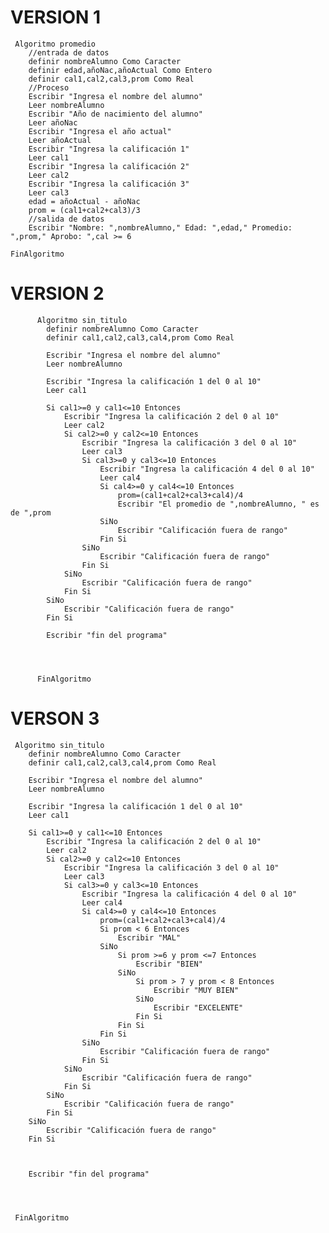 # VERSION 1


     Algoritmo promedio
    	//entrada de datos
    	definir nombreAlumno Como Caracter
    	definir edad,añoNac,añoActual Como Entero
    	definir cal1,cal2,cal3,prom Como Real
    	//Proceso 
    	Escribir "Ingresa el nombre del alumno"
    	Leer nombreAlumno
    	Escribir "Año de nacimiento del alumno"
    	Leer añoNac
    	Escribir "Ingresa el año actual"
    	Leer añoActual
    	Escribir "Ingresa la calificación 1"
    	Leer cal1
    	Escribir "Ingresa la calificación 2"
    	Leer cal2
    	Escribir "Ingresa la calificación 3"
    	Leer cal3
    	edad = añoActual - añoNac
    	prom = (cal1+cal2+cal3)/3
    	//salida de datos
    	Escribir "Nombre: ",nombreAlumno," Edad: ",edad," Promedio: ",prom," Aprobo: ",cal >= 6
    	
    FinAlgoritmo


# VERSION 2

          Algoritmo sin_titulo
          	definir nombreAlumno Como Caracter
          	definir cal1,cal2,cal3,cal4,prom Como Real
          	
          	Escribir "Ingresa el nombre del alumno"
          	Leer nombreAlumno
          	
          	Escribir "Ingresa la calificación 1 del 0 al 10"
          	Leer cal1
          	
          	Si cal1>=0 y cal1<=10 Entonces
          		Escribir "Ingresa la calificación 2 del 0 al 10"
          		Leer cal2
          		Si cal2>=0 y cal2<=10 Entonces
          			Escribir "Ingresa la calificación 3 del 0 al 10"
          			Leer cal3
          			Si cal3>=0 y cal3<=10 Entonces
          				Escribir "Ingresa la calificación 4 del 0 al 10"
          				Leer cal4
          				Si cal4>=0 y cal4<=10 Entonces
          					prom=(cal1+cal2+cal3+cal4)/4
          					Escribir "El promedio de ",nombreAlumno, " es de ",prom
          				SiNo
          					Escribir "Calificación fuera de rango"
          				Fin Si
          			SiNo
          				Escribir "Calificación fuera de rango"
          			Fin Si
          		SiNo
          			Escribir "Calificación fuera de rango"
          		Fin Si
          	SiNo
          		Escribir "Calificación fuera de rango"
          	Fin Si
          	
          	Escribir "fin del programa"
          	
          	
          	
          	
          FinAlgoritmo

# VERSON 3

     Algoritmo sin_titulo
     	definir nombreAlumno Como Caracter
     	definir cal1,cal2,cal3,cal4,prom Como Real
     	
     	Escribir "Ingresa el nombre del alumno"
     	Leer nombreAlumno
     	
     	Escribir "Ingresa la calificación 1 del 0 al 10"
     	Leer cal1
     	
     	Si cal1>=0 y cal1<=10 Entonces
     		Escribir "Ingresa la calificación 2 del 0 al 10"
     		Leer cal2
     		Si cal2>=0 y cal2<=10 Entonces
     			Escribir "Ingresa la calificación 3 del 0 al 10"
     			Leer cal3
     			Si cal3>=0 y cal3<=10 Entonces
     				Escribir "Ingresa la calificación 4 del 0 al 10"
     				Leer cal4
     				Si cal4>=0 y cal4<=10 Entonces
     					prom=(cal1+cal2+cal3+cal4)/4
     					Si prom < 6 Entonces
     						Escribir "MAL"
     					SiNo
     						Si prom >=6 y prom <=7 Entonces
     							Escribir "BIEN"
     						SiNo
     							Si prom > 7 y prom < 8 Entonces
     								Escribir "MUY BIEN"
     							SiNo
     								Escribir "EXCELENTE"
     							Fin Si
     						Fin Si
     					Fin Si
     				SiNo
     					Escribir "Calificación fuera de rango"
     				Fin Si
     			SiNo
     				Escribir "Calificación fuera de rango"
     			Fin Si
     		SiNo
     			Escribir "Calificación fuera de rango"
     		Fin Si
     	SiNo
     		Escribir "Calificación fuera de rango"
     	Fin Si
     	
     	
     	
     	Escribir "fin del programa"
     	
     	
     	
     	
     FinAlgoritmo

